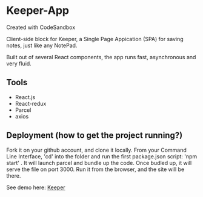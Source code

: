 # Keeper-App

Created with CodeSandbox

Client-side block for Keeper, a Single Page Appication (SPA) for saving notes, just like any NotePad.

Built out of several React components, the app runs fast, asynchronous and very fluid.

## Tools
 - React.js
 - React-redux
 - Parcel
 - axios

## Deployment (how to get the project running?)
Fork it on your github account, and clone it locally.
From your Command Line Interface, 'cd' into the folder and run the first package.json script: 'npm start' . It will launch parcel and bundle up the code.
Once budled up, it will serve the file on port 3000. Run it from the browser, and the site will be there.

See demo here: <a href="https://m7kk4.csb.app/">Keeper</a>
